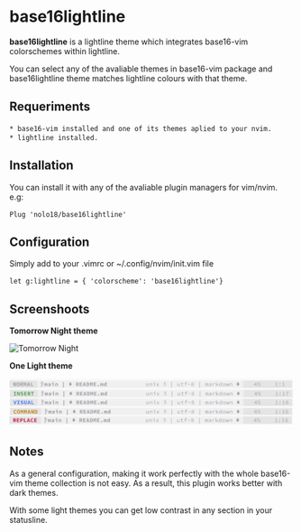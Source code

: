 # base16lightline
**base16lightline** is a lightline theme which integrates base16-vim colorschemes within lightline.

You can select any of the avaliable themes in base16-vim package and base16lightline theme matches lightline colours with that theme.

## Requeriments
    * base16-vim installed and one of its themes aplied to your nvim.
    * lightline installed.

## Installation
You can install it with any of the avaliable plugin managers for vim/nvim. e.g:

```vim
Plug 'nolo18/base16lightline'
```

## Configuration
Simply add to your .vimrc or ~/.config/nvim/init.vim file

```vim
let g:lightline = { 'colorscheme': 'base16lightline'}
```

## Screenshoots

**Tomorrow Night theme**

![Tomorrow Night](/screenshoots/tomorrow-night.jph)

**One Light theme**

![One Light](/screenshoots/one-light.jpg)

## Notes

As a general configuration, making it work perfectly with the whole base16-vim theme collection is not easy. As a result, this plugin works better with dark themes.

With some light themes you can get low contrast in any section in your statusline.

